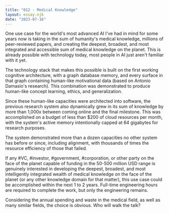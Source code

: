 ```yaml
---
title: "012 - Medical Knowledge"
layout: essay.njk
date: "2023-07-16"
---
```


One use case for the world's most advanced AI I've had in mind for some years now is taking in the sum of humanity's medical knowledge, millions of peer-reviewed papers, and creating the deepest, broadest, and most integrated and accessible sum of medical knowledge on the planet. This is already possible with technology today, most people in AI just aren't familiar with it yet.

The technology stack that makes this possible is built on the first working cognitive architecture, with a graph database memory, and every surface in that graph containing human-like motivational data (based on Antonio Damasio's research). This combination was demonstrated to produce human-like concept learning, ethics, and generalization.

Since these human-like capacities were architected into software, the previous research system also dynamically grew in its sum of knowledge by more than 1,000x between coming online and the final milestone. This was accomplished on a budget of less than $200 of cloud resources per month, with the system's active memory intentionally capped at 64 gigabytes for research purposes.

The system demonstrated more than a dozen capacities no other system has before or since, including alignment, with thousands of times the resource efficiency of those that failed.

If any #VC, #investor, #government, #corporation, or other party on the face of the planet capable of funding in the 50-500 million USD range is genuinely interested in developing the deepest, broadest, and most intelligently integrated wealth of medical knowledge on the face of the planet (or any other knowledge domain for that matter), this use case could be accomplished within the next 1 to 2 years. Full-time engineering hours are required to complete the work, but only the engineering remains.

Considering the annual spending and waste in the medical field, as well as many similar fields, the choice is obvious. Who will walk the talk?